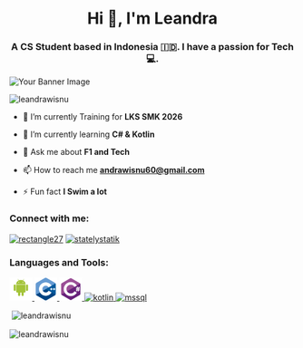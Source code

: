 <h1 align="center">Hi 👋, I'm Leandra</h1>
<h3 align="center">A CS Student based in Indonesia 🇮🇩. I have a passion for Tech 💻.</h3>

![Your Banner Image](https://4kwallpapers.com/images/walls/thumbs_3t/11577.jpeg)

<p align="left"> <img src="https://komarev.com/ghpvc/?username=leandrawisnu&label=Profile%20views&color=0e75b6&style=flat" alt="leandrawisnu" /> </p>

- 🔭 I’m currently Training for **LKS SMK 2026**

- 🌱 I’m currently learning **C# & Kotlin**

- 💬 Ask me about **F1 and Tech**

- 📫 How to reach me **andrawisnu60@gmail.com**

- ⚡ Fun fact **I Swim a lot**

<h3 align="left">Connect with me:</h3>
<p align="left">
<a href="https://twitter.com/rectangle27" target="blank"><img align="center" src="https://raw.githubusercontent.com/rahuldkjain/github-profile-readme-generator/master/src/images/icons/Social/twitter.svg" alt="rectangle27" height="30" width="40" /></a>
<a href="https://instagram.com/statelystatik" target="blank"><img align="center" src="https://raw.githubusercontent.com/rahuldkjain/github-profile-readme-generator/master/src/images/icons/Social/instagram.svg" alt="statelystatik" height="30" width="40" /></a>
</p>

<h3 align="left">Languages and Tools:</h3>
<p align="left"> <a href="https://developer.android.com" target="_blank" rel="noreferrer"> <img src="https://raw.githubusercontent.com/devicons/devicon/master/icons/android/android-original-wordmark.svg" alt="android" width="40" height="40"/> </a> <a href="https://www.w3schools.com/cpp/" target="_blank" rel="noreferrer"> <img src="https://raw.githubusercontent.com/devicons/devicon/master/icons/cplusplus/cplusplus-original.svg" alt="cplusplus" width="40" height="40"/> </a> <a href="https://www.w3schools.com/cs/" target="_blank" rel="noreferrer"> <img src="https://raw.githubusercontent.com/devicons/devicon/master/icons/csharp/csharp-original.svg" alt="csharp" width="40" height="40"/> </a> <a href="https://kotlinlang.org" target="_blank" rel="noreferrer"> <img src="https://www.vectorlogo.zone/logos/kotlinlang/kotlinlang-icon.svg" alt="kotlin" width="40" height="40"/> </a> <a href="https://www.microsoft.com/en-us/sql-server" target="_blank" rel="noreferrer"> <img src="https://www.svgrepo.com/show/303229/microsoft-sql-server-logo.svg" alt="mssql" width="40" height="40"/> </a> </p>

<p>&nbsp;<img align="center" src="https://github-readme-stats.vercel.app/api?username=leandrawisnu&show_icons=true&locale=en" alt="leandrawisnu" /></p>

<p><img align="center" src="https://github-readme-streak-stats.herokuapp.com/?user=leandrawisnu&" alt="leandrawisnu" /></p>
